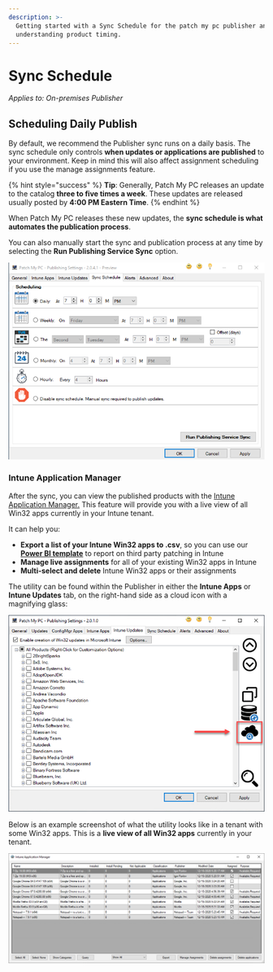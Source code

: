 ```yaml
---
description: >-
  Getting started with a Sync Schedule for the patch my pc publisher and
  understanding product timing.
---
```


# Sync Schedule

_Applies to: On-premises Publisher_

## Scheduling Daily Publish

By default, we recommend the Publisher sync runs on a daily basis. The sync schedule only controls **when updates or applications are published** to your environment. Keep in mind this will also affect assignment scheduling if you use the manage assignments feature.

{% hint style="success" %}
**Tip**: Generally, Patch My PC releases an update to the catalog **three to five times a week**. These updates are released usually posted by **4:00 PM Eastern Time**.
{% endhint %}

When Patch My PC releases these new updates, the **sync schedule is what automates the publication process**.&#x20;

You can also manually start the sync and publication process at any time by selecting the **Run Publishing Service Sync** option.

![Publishing Daily Sync Options](<../../_images/gitbook/image (1123).png>)

### Intune Application Manager

After the sync, you can view the published products with the [Intune Application Manager.](https://patchmypc.com/intune-application-manager-utility) This feature will provide you with a live view of all Win32 apps currently in your Intune tenant.&#x20;

It can help you:

* **Export a list of your Intune Win32 apps to .csv**, so you can use our [**Power BI template**](https://patchmypc.com/power-bi-reports-for-microsoft-intune-third-party-updates) to report on third party patching in Intune
* **Manage live assignments** for all of your existing Win32 apps in Intune
* **Multi-select and delete** Intune Win32 apps or their assignments

The utility can be found within the Publisher in either the **Intune Apps** or **Intune Updates** tab, on the right-hand side as a cloud icon with a magnifying glass:

![](<../../_images/gitbook/image (1122).png>)

Below is an example screenshot of what the utility looks like in a tenant with some Win32 apps. This is a **live view of all Win32 apps** currently in your tenant.

![](<../../_images/gitbook/image (1125).png>)
